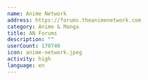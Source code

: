 ```yaml
---
name: Anime Network
address: https://forums.theanimenetwork.com
category: Anime & Manga
title: AN Forums
description: ""
userCount: 170740
icon: anime-network.jpeg
activity: high
language: en
---
```

